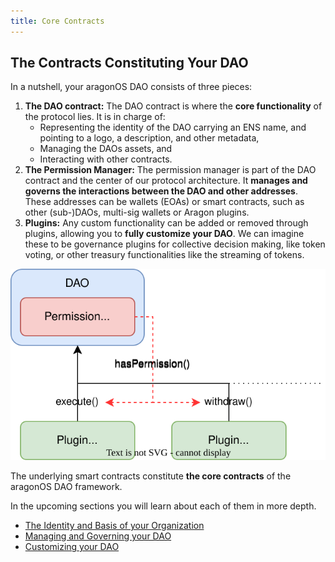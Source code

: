 ```yaml
---
title: Core Contracts
---
```


## The Contracts Constituting Your DAO

In a nutshell, your aragonOS DAO consists of three pieces:

1. **The DAO contract:** The DAO contract is where the **core functionality** of the protocol lies. It is in charge of:
   - Representing the identity of the DAO carrying an ENS name, and pointing to a logo, a description, and other metadata,
   - Managing the DAOs assets, and
   - Interacting with other contracts.
2. **The Permission Manager:** The permission manager is part of the DAO contract and the center of our protocol architecture. It **manages and governs the interactions between the DAO and other addresses**. These addresses can be wallets (EOAs) or smart contracts, such as other (sub-)DAOs, multi-sig wallets or Aragon plugins.
3. **Plugins:** Any custom functionality can be added or removed through plugins, allowing you to **fully customize your DAO**. We can imagine these to be governance plugins for collective decision making, like token voting, or other treasury functionalities like the streaming of tokens.

![Overview of the three core contract pieces and their interactions: The `DAO` and `PermissionManager` contract in blue and red as well as `Plugin` implementation contracts in green conducting function calls (black arrows) on the DAO contract that require permission checks (red, dashed arrows).](dao-plugin.drawio.svg)

The underlying smart contracts constitute **the core contracts** of the aragonOS DAO framework.

In the upcoming sections you will learn about each of them in more depth.

- [The Identity and Basis of your Organization](01-the-dao-contract.md)
- [Managing and Governing your DAO](02-permissions.md)
- [Customizing your DAO](03-plugins.md)
